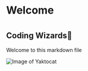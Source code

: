 # <h1>Welcome</h1>
# <h2>Coding Wizards🧙</h2>

Welcome to this markdown file


![Image of Yaktocat](https://octodex.github.com/images/yaktocat.png)
